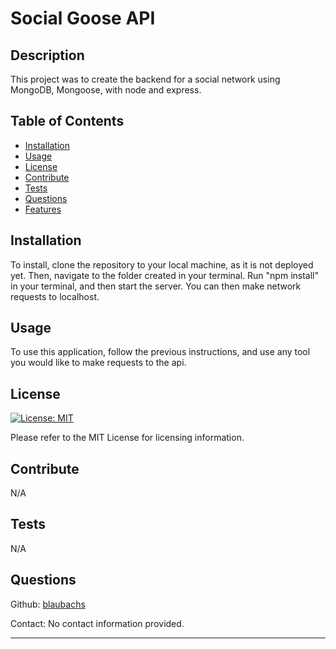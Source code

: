# Social Goose API

## Description

This project was to create the backend for a social network using MongoDB, Mongoose, with node and express. 

## Table of Contents

- [Installation](#installation)
- [Usage](#usage)
- [License](#license)
- [Contribute](#contribute)
- [Tests](#tests)
- [Questions](#questions)
- [Features](#features)

## Installation

To install, clone the repository to your local machine, as it is not deployed yet. Then, navigate to the folder created in your terminal. Run "npm install" in your terminal, and then start the server. You can then make network requests to localhost.

## Usage

To use this application, follow the previous instructions, and use any tool you would like to make requests to the api.

## License

[![License: MIT](https://img.shields.io/badge/License-MIT-yellow.svg)](https://opensource.org/licenses/MIT)

Please refer to the MIT License for licensing information.

## Contribute

N/A

## Tests

N/A

## Questions

Github: [blaubachs](https://github.com/blaubachs)

Contact: No contact information provided.

---

